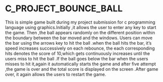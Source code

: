 # C_PROJECT_BOUNCE_BALL
This is simple game built during my project submission for c programming language using graphics.Initially ,it allows the user to enter any key to start the game. Then ,the ball appears randomly on the different position within the boundary between the bar moved and the windows. Users can move the bar using the arrows key to hit the ball .when the ball hits the bar, it’s speed increases successively on each rebounce, the each corresponding hits denotes the score of 10,which gets continuously increases until the users miss to hit the ball .If the ball goes below the bar when the users misses to hit it,again it automatically starts  the game and after five attempt ,the game is over and the total score is displayed on the screen .After game over, it again allows the users to restart the game.
